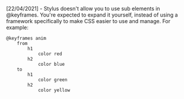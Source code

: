 [22/04/2021] - Stylus doesn't allow you to use sub elements in @keyframes. You're expected to expand it yourself, instead of using a framework specifically to make CSS easier to use and manage. For example:

```styl
@keyframes anim
    from
        h1
            color red
        h2
            color blue
    to
        h1
            color green
        h2
            color yellow 
```